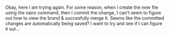 Okay, here I am trying again. 
For some reason, when I create the new file using the nano command, then I commit the change, I can't seem to figure out how to view the brand & succesfully merge it.
Seems like the committed changes are automatically being saved?
I want to try and see if I can figure it out...

